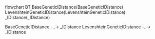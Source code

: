 flowchart BT
BaseGeneticIDistance(BaseGeneticIDistance)
LevenshteinGeneticIDistance(LevenshteinGeneticIDistance)
_IDistance(_IDistance)

BaseGeneticIDistance  -..->  _IDistance 
LevenshteinGeneticIDistance  -..->  _IDistance 
